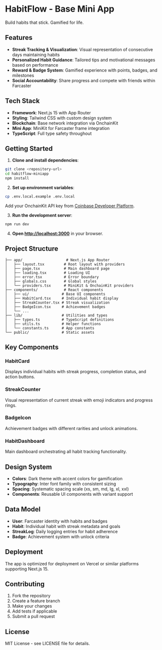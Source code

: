 # HabitFlow - Base Mini App

Build habits that stick. Gamified for life.

## Features

- **Streak Tracking & Visualization**: Visual representation of consecutive days maintaining habits
- **Personalized Habit Guidance**: Tailored tips and motivational messages based on performance
- **Reward & Badge System**: Gamified experience with points, badges, and milestones
- **Social Accountability**: Share progress and compete with friends within Farcaster

## Tech Stack

- **Framework**: Next.js 15 with App Router
- **Styling**: Tailwind CSS with custom design system
- **Blockchain**: Base network integration via OnchainKit
- **Mini App**: MiniKit for Farcaster frame integration
- **TypeScript**: Full type safety throughout

## Getting Started

1. **Clone and install dependencies**:
```bash
git clone <repository-url>
cd habitflow-miniapp
npm install
```

2. **Set up environment variables**:
```bash
cp .env.local.example .env.local
```

Add your OnchainKit API key from [Coinbase Developer Platform](https://portal.cdp.coinbase.com/).

3. **Run the development server**:
```bash
npm run dev
```

4. **Open [http://localhost:3000](http://localhost:3000)** in your browser.

## Project Structure

```
├── app/                    # Next.js App Router
│   ├── layout.tsx         # Root layout with providers
│   ├── page.tsx           # Main dashboard page
│   ├── loading.tsx        # Loading UI
│   ├── error.tsx          # Error boundary
│   ├── globals.css        # Global styles
│   └── providers.tsx      # MiniKit & OnchainKit providers
├── components/            # React components
│   ├── ui/               # Base UI components
│   ├── HabitCard.tsx     # Individual habit display
│   ├── StreakCounter.tsx # Streak visualization
│   ├── BadgeIcon.tsx     # Achievement badges
│   └── ...
├── lib/                  # Utilities and types
│   ├── types.ts          # TypeScript definitions
│   ├── utils.ts          # Helper functions
│   └── constants.ts      # App constants
└── public/               # Static assets
```

## Key Components

### HabitCard
Displays individual habits with streak progress, completion status, and action buttons.

### StreakCounter
Visual representation of current streak with emoji indicators and progress rings.

### BadgeIcon
Achievement badges with different rarities and unlock animations.

### HabitDashboard
Main dashboard orchestrating all habit tracking functionality.

## Design System

- **Colors**: Dark theme with accent colors for gamification
- **Typography**: Inter font family with consistent sizing
- **Spacing**: Systematic spacing scale (xs, sm, md, lg, xl, xxl)
- **Components**: Reusable UI components with variant support

## Data Model

- **User**: Farcaster identity with habits and badges
- **Habit**: Individual habit with streak metadata and goals
- **StreakLog**: Daily logging entries for habit adherence
- **Badge**: Achievement system with unlock criteria

## Deployment

The app is optimized for deployment on Vercel or similar platforms supporting Next.js 15.

## Contributing

1. Fork the repository
2. Create a feature branch
3. Make your changes
4. Add tests if applicable
5. Submit a pull request

## License

MIT License - see LICENSE file for details.
